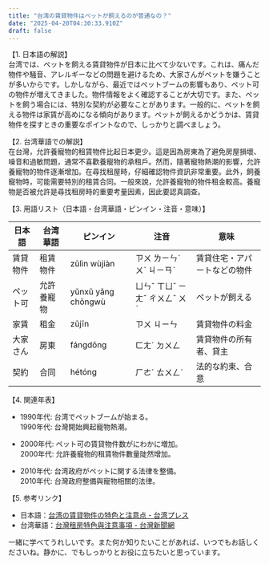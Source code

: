```yaml
---
title: "台湾の賃貸物件はペットが飼えるのが普通なの？"
date: "2025-04-20T04:30:33.910Z"
draft: false
---
```


【1. 日本語の解説】  
台湾では、ペットを飼える賃貸物件が日本に比べて少ないです。これは、痛んだ物件や騒音、アレルギーなどの問題を避けるため、大家さんがペットを嫌うことが多いからです。しかしながら、最近ではペットブームの影響もあり、ペット可の物件が増えてきました。物件情報をよく確認することが大切です。また、ペットを飼う場合には、特別な契約が必要なことがあります。一般的に、ペットを飼える物件は家賃が高めになる傾向があります。ペットが飼えるかどうかは、賃貸物件を探すときの重要なポイントなので、しっかりと調べましょう。

【2. 台湾華語での解説】  
在台灣，允許養寵物的租賃物件比起日本更少。這是因為房東為了避免房屋損壞、噪音和過敏問題，通常不喜歡養寵物的承租戶。然而，隨著寵物熱潮的影響，允許養寵物的物件逐漸增加。在尋找租屋時，仔細確認物件資訊非常重要。此外，飼養寵物時，可能需要特別的租賃合同。一般來說，允許養寵物的物件租金較高。養寵物是否被允許是尋找租房時的重要考量因素，因此要認真調查。

【3. 用語リスト（日本語・台湾華語・ピンイン・注音・意味）】  

| 日本語   | 台湾華語    | ピンイン           | 注音      | 意味                       |
|----------|-------------|--------------------|-----------|----------------------------|
| 賃貸物件 | 租賃物件    | zūlìn wùjiàn     | ㄗㄨ ㄌㄧㄣˋ ㄨˋ ㄐㄧㄢˋ | 賃貸住宅・アパートなどの物件  |
| ペット可 | 允許養寵物 | yǔnxǔ yǎng chǒngwù | ㄩㄣˇ ㄒㄩˇ ㄧㄤˇ ㄔㄨㄥˇ ㄨˋ | ペットが飼える                |
| 家賃     | 租金       | zūjīn               | ㄗㄨ ㄐㄧㄣ | 賃貸物件の料金                 |
| 大家さん | 房東       | fángdōng           | ㄈㄤˊ ㄉㄨㄥ | 賃貸物件の所有者、貸主          |
| 契約     | 合同       | hétóng             | ㄏㄜˊ ㄊㄨㄥˊ | 法的な約束、合意             |

【4. 関連年表】  

- 1990年代: 台湾でペットブームが始まる。  
  1990年代: 台灣開始興起寵物熱潮。
  
- 2000年代: ペット可の賃貸物件数がにわかに増加。  
  2000年代: 允許養寵物的租賃物件數量陡然增加。
  
- 2010年代: 台湾政府がペットに関する法律を整備。  
  2010年代: 台灣政府整備與寵物相關的法律。

【5. 参考リンク】  

- 日本語：[台湾の賃貸物件の特色と注意点 - 台湾プレス](https://example.jp/taiwan-rental)
- 台湾華語：[台灣租房特色與注意事項 - 台灣新聞網](https://example.tw/taiwan-rental)

一緒に学べてうれしいです。また何か知りたいことがあれば、いつでもお話しくださいね。静かに、でもしっかりとお役に立ちたいと思っています。